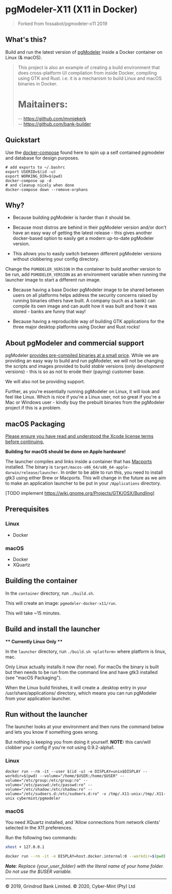 # pgModeler-X11 (X11 in Docker)
> Forked from fossabot/pgmodeler-x11 2019

## What's this?
Build and run the latest version of [pgModeler](https://pgmodeler.io/) inside a  Docker container on Linux (& macOS).


> This project is also an example of creating a build environment that does
> cross-platform UI compilation from inside Docker, compiling using GTK and
> Rust. i.e. it is a mechanism to build Linux and macOS binaries in Docker.
>   
> Maitainers:
> ===========
> -- https://github.com/mvniekerk <br>
> -- https://github.com/bank-builder

## Quickstart

Use the [docker-compose](./docker-compose.yml) found here to spin up a self contained pgmodeler and database for design purposes.

```
# add exports to ~/.bashrc
export USERID=$(id -u)
export WORKING_DIR=$(pwd)
docker-compose up -d
# and cleanup nicely when done
docker-compose down --remove-orphans
```

## Why?

* Because building pgModeler is harder than it should be.

* Because most distros are behind in their pgModeler version and/or don't have an easy way of getting the latest release - this gives another docker-based option to easily get a modern up-to-date pgModeler version. 

* This allows you to easily switch between different pgModeler versions without clobbering your config directory. 
  
Change the `PGMODELER_VERSION` in the container to build another version to be run, add `PGMODELER_VERSION` as an environment variable when running the launcher image to start a different run image.

* Because having a base Docker pgModeler image to be shared between users on all platforms helps address the security concerns raised by running binaries others have built. A company (such as a bank) can compile its own image and can audit how it was built and how it was stored - banks are funny that way!

* Because having a reproducible way of building GTK applications for the three major desktop platforms using Docker and Rust rocks!

## About pgModeler and commercial support
pgModeler [provides pre-compiled binaries at a small price](https://pgmodeler.io/download?purchase=true).
While we are providing an easy way to build and run pgModeler, we will not be changing the scripts and images provided to build *stable* versions (only *development* versions) - this is so as not to erode their (paying) customer base.

We will also not be providing support. 

Further, as you're essentially running pgModeler on Linux, it will look and feel like Linux. Which is nice if you're a Linux user, not so great if you're a Mac or Windows user - kindly buy the prebuilt binaries from the pgModeler project if this is a problem.

## macOS Packaging
[ Please ensure you have read and understood the Xcode license terms before continuing.](https://www.apple.com/legal/sla/docs/xcode.pdf)

**Building for macOS should be done on Apple hardware!**

The launcher compiles and links inside a container that has [Macports](https://www.macports.org/) installed.  The binary is `target/macos-x86_64/x86_64-apple-darwin/release/launcher`.  In order to be able to run this, you need to install gtk3 using either Brew or Macports. This will change in the future as we aim to make an application launcher to be put in your `/Applications` directory. 

[TODO implement https://wiki.gnome.org/Projects/GTK/OSX/Bundling] 


## Prerequisites
### Linux
* Docker

### macOS
* Docker
* XQuartz

## Building the container

In the `container` directory, run `./build.sh`.

This will create an image: `pgmodeler-docker-x11/run`.

This will take ~15 minutes.

## Build and install the launcher
**\*\* Currently Linux Only \*\***

In the `launcher` directory, run `./build.sh <platform>` where platform is linux, mac.

Only Linux actually installs it now (for now). For macOs the binary is built but then needs to be run from the command line and have gtk3 installed (see "macOS Packaging").

When the Linux build finishes, it will create a .desktop entry in your /usr/share/applications/ directory, which means you can run pgModeler from your application launcher.

## Run without the launcher
The launcher looks at your environment and then runs the command below and lets you know if something goes wrong. 

But nothing is keeping you from doing it yourself.
**NOTE:**  this can/will clobber your config if you're not using 0.9.2-alpha1.
### Linux
`docker run --rm -it --user $(id -u) -e DISPLAY=unix$DISPLAY --workdir=$(pwd) --volume="/home/$USER:/home/$USER" --volume="/etc/group:/etc/group:ro" --volume="/etc/passwd:/etc/passwd:ro" --volume="/etc/shadow:/etc/shadow:ro" --volume="/etc/sudoers.d:/etc/sudoers.d:ro" -v /tmp/.X11-unix:/tmp/.X11-unix cybermint/pgmodeler`

### macOS
You need XQuartz installed, and 'Allow connections from network clients' selected in the X11 preferences.

Run the following two commands:

```bash
xhost + 127.0.0.1 
```

```bash
docker run --rm -it -e DISPLAY=host.docker.internal:0 --workdir=$(pwd) -v /Users/{your_user_folder}:/home/{your_user_folder} --volume="/etc/group:/etc/group:ro" --volume="/etc/passwd:/etc/passwd:ro" --volume="/etc/sudoers.d:/etc/sudoers.d:ro" -v /tmp/.X11-unix:/tmp/.X11-unix -v $(pwd):$(pwd) cybermint/pgmodeler
```

***Note**: Replace {your_user_folder} with the literal name of your home folder. Do not use the $USER variable.*


---
&copy; 2019, Grindrod Bank Limited.
&copy; 2020, Cyber-Mint (Pty) Ltd
